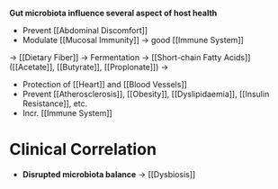 **Gut microbiota influence several aspect of host health**
- Prevent [[Abdominal Discomfort]]
- Modulate [[Mucosal Immunity]] -> good [[Immune System]]

-> [[Dietary Fiber]] -> Fermentation -> [[Short-chain Fatty Acids]] ([[Acetate]], [[Butyrate]], [[Proplonate]]) ->
- Protection of [[Heart]] and [[Blood Vessels]]
- Prevent [[Atherosclerosis]], [[Obesity]], [[Dyslipidaemia]], [[Insulin Resistance]], etc.
- Incr. [[Immune System]]

# Clinical Correlation
- **Disrupted microbiota balance** -> [[Dysbiosis]]